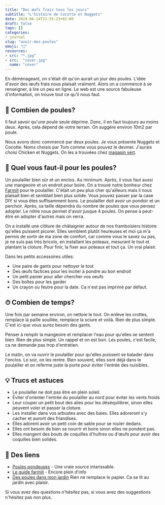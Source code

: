 ```yaml
---
title: "Des œufs frais tous les jours"
subtitle: "L'histoire de Cocotte et Nuggets"
date: 2019-06-14T21:55:23+02:00
draft: false
tags: []
categories:
- journal
slug: "avoir-des-poules"
emoji: "🐓"
resources:
- src: "*.jpg"
- src:  "cover.jpg"
  name: "cover"
---
```


En déménageant, on s'était dit qu'on aurait un jour des poules. L'idée d'avoir des œufs frais nous plaisait vraiment. Alors on a commencé à se renseigner, à lire un peu en ligne. Le web est une source fabuleuse d'information, on trouve tout ce qu'il nous faut. 

## 🐔 Combien de poules?

Il faut savoir qu'une poule seule déprime. Donc, il en faut toujours au moins deux. Après, cela dépend de votre terrain. On suggère environ 10m2 par poule.

Nous avons donc commencé par deux poules. Je vous présente Nuggets et Cocotte. Noms choisis par Tom comme vous pouvez le deviner. J'aurais choisi Chicken et Nuggets. On les a trouvées chez [magasin vert](https://www.magasin-point-vert.fr/conseils/tout-savoir-sur-poules). 

## 📝 Quel vous faut-il pour les poules?

Un poulailler bien sûr et un enclos. Au minimum. Après, il vous faut aussi une mangeoire et un endroit pour boire. On a trouvé notre bonheur chez [Farmili](https://www.farmili.com) pour le poulailler. C'était un peu plus cher qu'ailleurs mais il nous plaisait bien et semblait bien plus solide. Vous pouvez passer par la case DIY si vous êtes suffisamment bons. Le poulailler doit avoir un pondoir et un perchoir. Après, sa taille dépendra du nombre de poules que vous pensez adopter. Le nôtre nous permet d'avoir jusque 4 poules. On pense à peut-être en adopter d'autres mais on verra. 

On a installé une clôture de châtaignier autour de nos framboisiers histoire qu'elles puissent picorer. Elles semblent plutôt heureuses et moi ça m'a permis de sortir de ma zone de comfort, car comme vous le savez ou pas, je ne suis pas très bricolo, en installant les poteaux, mesurant le tout et plantant la cloture. Pour finir, la fixer aux poteaux et tout ça. Un vrai plaisir.

Dans les petits accessoires utiles: 
- Une paire de gants pour nettoyer le tout
- Des œufs factices pour les inciter à pondre au bon endroit
- Un petit panier pour aller chercher vos oeufs
- Des boîtes pour les garder
- Un crayon ou feutre pour la date. Ca n'est pas imprimé par défaut. 

## ⏱ Combien de temps?

Une fois par semaine environ, on nettoie le tout. On enlève les crottes, remplace la paille souillée, remplace la sciure et voilà. Rien de plus simple. C'est ici que vous aurez besoin des gants. 

Penser à remplir la mangeoire et remplacer l'eau pour qu'elles se sentent bien. Rien de plus simple. Un rappel et on est bon. Les poules, c'est facile, ca ne demande pas trop d'entretien.

Le matin, on va ouvrir le poulailler pour qu'elles puissent se balader dans l'enclos. Le soir, on les rentre. Bien souvent, elles sont déjà dans le poulailler et on referme juste la porte pour éviter l'entrée des nuisibles. 

## 💡 Trucs et astuces

- Le poulailler ne doit pas être en plein soleil. 
- Éviter d'orienter l'entrée du poulailler au nord pour éviter les vents froids
- Leur couper un petit bout des ailes pour les déséquilibrer, sinon elles peuvent voler et passer la cloture. 
- Les installer dans vos arbustes avec des baies. Elles adoreront s'y cacher et auront des friandises.
- Elles adorent avoir un petit coin de sable pour se rouler dedans. 
- Elles ont besoin de bien se nourrir et boire sinon elles ne pondent pas.
- Elles mangent des bouts de coquilles d'huîtres ou d'œufs pour avoir des coquilles bien solides.

## 🔗 Des liens
- [Poules pondeuses](http://poulespondeuses.com/elevage-poules-pondeuses/) - Une vraie source intarissable.
- [Le guide farmili](https://www.farmili.com/content/8-introduction-a-l-elevage-de-la-poule) - Encore plein d'info
- [Des poules dans mon jardin](https://amzn.to/2F9TLFs) Rien ne remplace le papier. Ca se lit au jardin avec plaisir. 

Si vous avez des questions n'hésitez pas, si vous avez des suggestions n'hésitez pas non plus. 